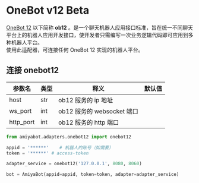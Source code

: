 # OneBot v12 <span class="beta-tag">Beta</span>

[OneBot 12](https://onebot.dev/) 以下简称 **ob12**
。是一个聊天机器人应用接口标准，旨在统一不同聊天平台上的机器人应用开发接口，使开发者只需编写一次业务逻辑代码即可应用到多种机器人平台。<br>
使用此适配器，可连接任何 OneBot 12 实现的机器人平台。

## 连接 onebot12

| 参数名       | 类型  | 释义                    | 默认值 |
|-----------|-----|-----------------------|-----|
| host      | str | ob12 服务的 ip 地址        |     |
| ws_port   | int | ob12 服务的 websocket 端口 |     |
| http_port | int | ob12 服务的 http 端口      |     |

```python
from amiyabot.adapters.onebot12 import onebot12

appid = '******'    # 机器人的账号（如需要）
token = '******' # access-token

adapter_service = onebot12('127.0.0.1', 8080, 8060)

bot = AmiyaBot(appid=appid, token=token, adapter=adapter_service)
```
